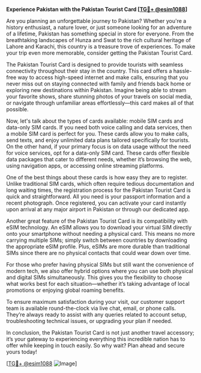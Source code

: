 **Experience Pakistan with the Pakistan Tourist Card [[TG💪+ @esim1088](https://t.me/s/esim1088)]**

Are you planning an unforgettable journey to Pakistan? Whether you're a history enthusiast, a nature lover, or just someone looking for an adventure of a lifetime, Pakistan has something special in store for everyone. From the breathtaking landscapes of Hunza and Swat to the rich cultural heritage of Lahore and Karachi, this country is a treasure trove of experiences. To make your trip even more memorable, consider getting the Pakistan Tourist Card.

The Pakistan Tourist Card is designed to provide tourists with seamless connectivity throughout their stay in the country. This card offers a hassle-free way to access high-speed internet and make calls, ensuring that you never miss out on staying connected with family and friends back home or exploring new destinations within Pakistan. Imagine being able to stream your favorite shows, share stunning photos of your travels on social media, or navigate through unfamiliar areas effortlessly—this card makes all of that possible.

Now, let's talk about the types of cards available: mobile SIM cards and data-only SIM cards. If you need both voice calling and data services, then a mobile SIM card is perfect for you. These cards allow you to make calls, send texts, and enjoy unlimited data plans tailored specifically for tourists. On the other hand, if your primary focus is on data usage without the need for voice services, opt for a data-only SIM card. These cards offer flexible data packages that cater to different needs, whether it’s browsing the web, using navigation apps, or accessing online streaming platforms.

One of the best things about these cards is how easy they are to register. Unlike traditional SIM cards, which often require tedious documentation and long waiting times, the registration process for the Pakistan Tourist Card is quick and straightforward. All you need is your passport information and a recent photograph. Once registered, you can activate your card instantly upon arrival at any major airport in Pakistan or through our dedicated app.

Another great feature of the Pakistan Tourist Card is its compatibility with eSIM technology. An eSIM allows you to download your virtual SIM directly onto your smartphone without needing a physical card. This means no more carrying multiple SIMs; simply switch between countries by downloading the appropriate eSIM profile. Plus, eSIMs are more durable than traditional SIMs since there are no physical contacts that could wear down over time.

For those who prefer having physical SIMs but still want the convenience of modern tech, we also offer hybrid options where you can use both physical and digital SIMs simultaneously. This gives you the flexibility to choose what works best for each situation—whether it’s taking advantage of local promotions or enjoying global roaming benefits.

To ensure maximum satisfaction during your visit, our customer support team is available round-the-clock via live chat, email, or phone calls. They’re always ready to assist with any queries related to account setup, troubleshooting technical issues, or upgrading your plan if needed.

In conclusion, the Pakistan Tourist Card is not just another travel accessory; it’s your gateway to experiencing everything this incredible nation has to offer while keeping in touch easily. So why wait? Plan ahead and secure yours today! 

[[TG💪+ @esim1088](https://t.me/s/esim1088) ![Image](https://i.postimg.cc/Y0z9fWf4/image.png)]
